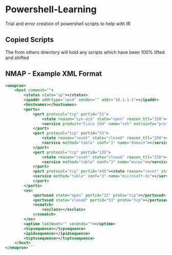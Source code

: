 # Powershell-Learning
Trial and error creation of powershell scripts to help with IR

## Copied Scripts

The from others directory will hold any scripts which have been 100% lifted and shifted

## NMAP - Example XML Format

```XML
<nmaprun>
	<host comment="">
		<status state="up"></status>
		<ipaddr addrtype="ipv4" vendor="" addr="10.1.1.1"></ipaddr>
		<hostnames></hostnames>
		<ports>
			<port protocol="tcp" portid="22">
				<state reason="syn-ack" state="open" reason_ttl="250"></state>
				<service product="Cisco SSH" name="ssh" extrainfo="protocol 2.0" version="1.25" conf="10" method="probed"></service>
			</port>
			<port protocol="tcp" portid="53">
				<state reason="reset" state="closed" reason_ttl="250"></state>
				<service method="table" conf="3" name="domain"></service>
			</port>
			<port protocol="tcp" portid="135">
				<state reason="reset" state="closed" reason_ttl="250"></state>
				<service method="table" conf="3" name="msrpc"></service>
			</port>
			<port protocol="tcp" portid="445"><state reason="reset" state="closed" reason_ttl="250"></state>
			<service method="table" conf="3" name="microsoft-ds"></service>
			</port>
		</ports>
		<os>
			<portused state="open" portid="22" proto="tcp"></portused>
			<portused state="closed" portid="53" proto="tcp"></portused>
			<osmatch>
				<osclass></osclass>
			</osmatch>
		</os>
		<uptime lastboot="" seconds=""></uptime>
		<tcpsequence></tcpsequence>
		<ipidsequence></ipidsequence>
		<tcptssequence></tcptssequence>
	</host>
</nmaprun>```
